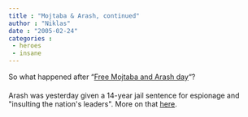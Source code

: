 ```yaml
---
title : "Mojtaba & Arash, continued"
author : "Niklas"
date : "2005-02-24"
categories : 
 - heroes
 - insane
---
```


So what happened after “[Free Mojtaba and Arash day](https://niklasblog.com/?p=483)“?

Arash was yesterday given a 14-year jail sentence for espionage and "insulting the nation's leaders". More on that [here](http://news.com.com/Iranian+blogger+given+14-year+sentence/2061-12_3-5587775.html?part=rss&tag=5587315).
